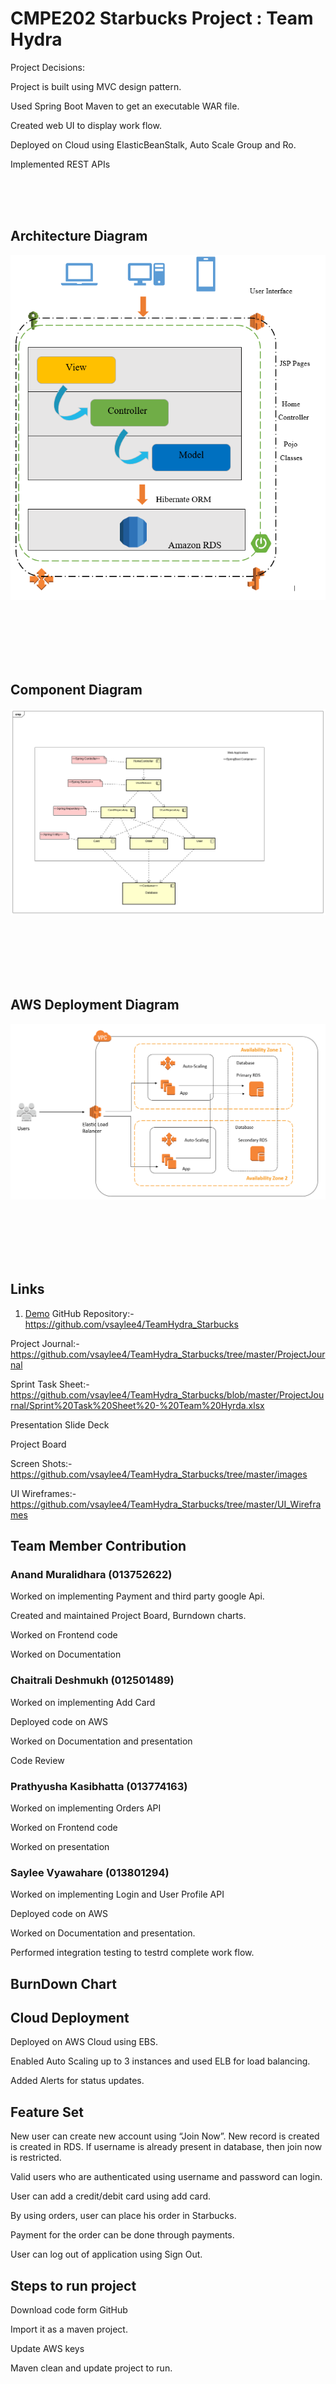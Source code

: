 # CMPE202 Starbucks Project : Team Hydra
Project Decisions:

Project is built using MVC design pattern. 

Used Spring Boot Maven to get an executable WAR file. 

Created web UI to display work flow. 

Deployed on Cloud using ElasticBeanStalk, Auto Scale Group and Ro. 

Implemented REST APIs 


<br /><br /><br />
## Architecture Diagram
![Arch](/images/arch.PNG)
<br /><br /><br />


<br /><br /><br />
## Component Diagram
![Component](/images/ComponentDiagram.png)
<br /><br /><br />


<br /><br /><br />
## AWS Deployment Diagram
![AWS Deployment](/images/AWSDeploymentDiag.PNG)
<br /><br /><br />

<br /><br /><br />
## Links
1. [Demo](https://youtu.be/4YCAaoqBXl4)
GitHub Repository:- https://github.com/vsaylee4/TeamHydra_Starbucks

Project Journal:- https://github.com/vsaylee4/TeamHydra_Starbucks/tree/master/ProjectJournal

Sprint Task Sheet:- https://github.com/vsaylee4/TeamHydra_Starbucks/blob/master/ProjectJournal/Sprint%20Task%20Sheet%20-%20Team%20Hyrda.xlsx

Presentation Slide Deck  

Project Board 

Screen Shots:- https://github.com/vsaylee4/TeamHydra_Starbucks/tree/master/images 

UI Wireframes:- https://github.com/vsaylee4/TeamHydra_Starbucks/tree/master/UI_Wireframes



## Team Member Contribution

### Anand Muralidhara (013752622)

Worked on implementing Payment and third party google Api. 

Created and maintained Project Board, Burndown charts. 

Worked on Frontend code 

Worked on Documentation


### Chaitrali Deshmukh (012501489)

Worked on implementing Add Card  

Deployed code on AWS  

Worked on Documentation and presentation  

Code Review 



### Prathyusha Kasibhatta (013774163)

Worked on implementing Orders API 

Worked on Frontend code 

Worked on presentation 



### Saylee Vyawahare (013801294)

Worked on implementing Login and User Profile API 

Deployed code on AWS 

Worked on Documentation and presentation. 

Performed integration testing to testrd complete work flow.


## BurnDown Chart




## Cloud Deployment

Deployed on AWS Cloud using EBS. 

Enabled Auto Scaling up to 3 instances and used ELB for load balancing. 

Added Alerts for status updates.


## Feature Set

New user can create new account using “Join Now”. New record is created is created in RDS. If username is already present in database, then join now is restricted.  

Valid users who are authenticated using username and password can login. 

User can add a credit/debit card using add card. 

By using orders, user can place his order in Starbucks. 

Payment for the order can be done through payments. 

User can log out of application using Sign Out.



## Steps to run project 

Download code form GitHub 

Import it as a maven project. 

Update AWS keys 

Maven clean and update project to run.
